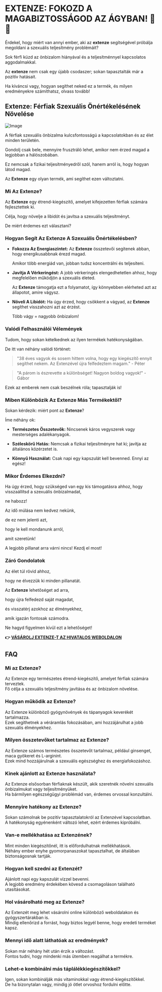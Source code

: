 # EXTENZE: FOKOZD A MAGABIZTOSSÁGOD AZ ÁGYBAN! 🍆💪

Érdekel, hogy miért van annyi ember, aki az **extenze** segítségével próbálja megoldani a szexuális teljesítmény problémáit? 

Sok férfi küzd az önbizalom hiányával és a teljesítménnyel kapcsolatos aggodalmakkal. 

Az **extenze** nem csak egy újabb csodaszer; sokan tapasztalták már a pozitív hatásait. 

Ha kíváncsi vagy, hogyan segíthet neked ez a termék, és milyen eredményekre számíthatsz, olvass tovább!

## Extenze: Férfiak Szexuális Önértékelésének Növelése

![Image](https://www2.sellhealth.com/53/extenze_box_lg.jpg)

A férfiak szexuális önbizalma kulcsfontosságú a kapcsolatokban és az élet minden területén. 

Gondolj csak bele, mennyire frusztráló lehet, amikor nem érzed magad a legjobban a hálószobában.

Ez nemcsak a fizikai teljesítményedről szól, hanem arról is, hogy hogyan látod magad.

Az **Extenze** egy olyan termék, ami segíthet ezen változtatni.

### Mi Az Extenze?

Az **Extenze** egy étrend-kiegészítő, amelyet kifejezetten férfiak számára fejlesztettek ki. 

Célja, hogy növelje a libidót és javítsa a szexuális teljesítményt.

De miért érdemes ezt választani?

### Hogyan Segít Az Extenze A Szexuális Önértékelésben?

- **Fokozza Az Energiaszintet:** 
  Az **Extenze** összetevői segítenek abban, hogy energikusabbnak érezd magad. 

  Amikor több energiád van, jobban tudsz koncentrálni és teljesíteni.

- **Javítja A Vérkeringést:** 
  A jobb vérkeringés elengedhetetlen ahhoz, hogy megfelelően működjön a szexuális életed. 

  Az **Extenze** támogatja ezt a folyamatot, így könnyebben elérheted azt az állapotot, amire vágysz.

- **Növeli A Libidót:** 
  Ha úgy érzed, hogy csökkent a vágyad, az **Extenze** segíthet visszahozni azt az érzést. 

  Több vágy = nagyobb önbizalom!

### Valódi Felhasználói Vélemények

Tudom, hogy sokan kételkednek az ilyen termékek hatékonyságában. 

De itt van néhány valódi történet:

> "38 éves vagyok és sosem hittem volna, hogy egy kiegészítő ennyit segíthet nekem. 
> Az Extenzével újra felfedeztem magam." - Péter

> "A párom is észrevette a különbséget! 
> Nagyon boldog vagyok!" - Gábor

Ezek az emberek nem csak beszélnek róla; tapasztalják is!

### Miben Különbözik Az Extenze Más Termékektől?

Sokan kérdezik: miért pont az **Extenze**? 

Íme néhány ok:

- **Természetes Összetevők:** 
  Nincsenek káros vegyszerek vagy mesterséges adalékanyagok.

- **Széleskörű Hatás:** 
  Nemcsak a fizikai teljesítményre hat ki; javítja az általános közérzetet is.

- **Könnyű Használat:** 
  Csak napi egy kapszulát kell bevenned. Ennyi az egész!

### Mikor Érdemes Elkezdni?

Ha úgy érzed, hogy szükséged van egy kis támogatásra ahhoz, hogy visszaállítsd a szexuális önbizalmadat,

ne habozz!

Az idő múlása nem kedvez nekünk,

de ez nem jelenti azt,

hogy le kell mondanunk arról,

amit szeretünk!

A legjobb pillanat arra várni nincs! Kezdj el most!

### Záró Gondolatok

Az élet túl rövid ahhoz,

hogy ne élvezzük ki minden pillanatát.

Az **Extenze** lehetőséget ad arra,

hogy újra felfedezd saját magadat,

és visszatérj azokhoz az élményekhez,

amik igazán fontosak számodra.

Ne hagyd figyelmen kívül ezt a lehetőséget!



**👉 [VÁSÁROLJ EXTENZE-T AZ HIVATALOS WEBOLDALON](https://gchaffi.com/hTAv7Too)**

## FAQ

### Mi az Extenze?
Az Extenze egy természetes étrend-kiegészítő, amelyet férfiak számára terveztek.  
Fő célja a szexuális teljesítmény javítása és az önbizalom növelése.

### Hogyan működik az Extenze?
Az Extenze különböző gyógynövények és tápanyagok keverékét tartalmazza.  
Ezek segíthetnek a véráramlás fokozásában, ami hozzájárulhat a jobb szexuális élményekhez.

### Milyen összetevőket tartalmaz az Extenze?
Az Extenze számos természetes összetevőt tartalmaz, például ginsenget, maca gyökeret és L-arginint.  
Ezek mind hozzájárulnak a szexuális egészséghez és energiafokozáshoz.

### Kinek ajánlott az Extenze használata?
Az Extenze elsősorban férfiaknak készült, akik szeretnék növelni szexuális önbizalmukat vagy teljesítményüket.  
Ha bármilyen egészségügyi problémád van, érdemes orvossal konzultálni.

### Mennyire hatékony az Extenze?
Sokan számolnak be pozitív tapasztalatokról az Extenzével kapcsolatban.  
A hatékonyság egyénenként változó lehet, ezért érdemes kipróbálni.

### Van-e mellékhatása az Extenzének?
Mint minden kiegészítőnél, itt is előfordulhatnak mellékhatások.  
Néhány ember enyhe gyomorpanaszokat tapasztalhat, de általában biztonságosnak tartják.

### Hogyan kell szedni az Extenzét?
Ajánlott napi egy kapszulát vízzel bevenni.  
A legjobb eredmény érdekében kövesd a csomagoláson található utasításokat.

### Hol vásárolható meg az Extenze?
Az Extenzét meg lehet vásárolni online különböző weboldalakon és gyógyszertárakban is.  
Mindig ellenőrizd a forrást, hogy biztos legyél benne, hogy eredeti terméket kapsz.

### Mennyi idő alatt láthatóak az eredmények?
Sokan már néhány hét után érzik a változást.  
Fontos tudni, hogy mindenki más ütemben reagálhat a termékre.

### Lehet-e kombinálni más táplálékkiegészítőkkel?
Igen, sokan kombinálják más vitaminokkal vagy étrend-kiegészítőkkel.  
De ha bizonytalan vagy, mindig jó ötlet orvoshoz fordulni előtte.